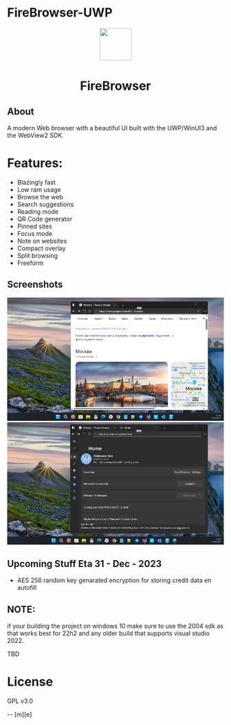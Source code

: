 # FireBrowser-UWP

<div align="center">
  <img src="src/FireBrowser/Assets/logo.png" height="75" width="75" />
  <h1>FireBrowser</h1>
</div>

## About
A modern Web browser with a beautiful UI built with the UWP/WinUI3 and the WebView2 SDK.

# Features:
- Blazingly fast
- Low ram usage
- Browse the web
- Search suggestions
- Reading mode
- QR Code generator
- Pinned sites
- Focus mode
- Note on websites
- Compact overlay
- Split browsing
- Freeform

## Screenshots
<p align="center">
  <img src="images/shot01.png">
  <img src="images/shot02.png">
</p>


## Upcoming Stuff Eta 31 - Dec - 2023
- AES 256 random key genarated encryption for storing credit data en autofill

## NOTE:
if your building the project on windows 10 make sure to use the 2004 sdk as that works best for 22h2 and any older build that supports visual studio 2022.


TBD

# License
GPL v3.0


-- [m][e]
